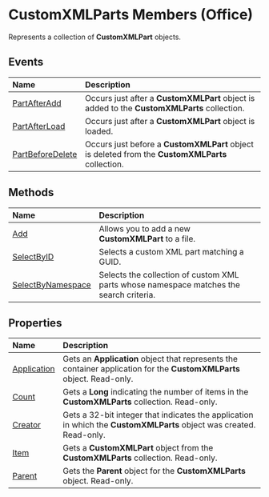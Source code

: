 
# CustomXMLParts Members (Office)
Represents a collection of  **CustomXMLPart** objects.

## Events



|**Name**|**Description**|
|:-----|:-----|
| [PartAfterAdd](c1a263a5-94cb-f563-145b-151a52a31d52.md)|Occurs just after a  **CustomXMLPart** object is added to the **CustomXMLParts** collection.|
| [PartAfterLoad](d59fe837-27b5-300f-133f-ffb01f5f95b9.md)|Occurs just after a  **CustomXMLPart** object is loaded.|
| [PartBeforeDelete](50fa1172-3eac-e091-660e-693a91aaf330.md)|Occurs just before a  **CustomXMLPart** object is deleted from the **CustomXMLParts** collection.|

## Methods



|**Name**|**Description**|
|:-----|:-----|
| [Add](f2c1588b-c11b-49ca-5db6-4fa4c26d10c5.md)|Allows you to add a new  **CustomXMLPart** to a file.|
| [SelectByID](e9c0d3a1-c625-bb86-b4ca-6916d4a8a6b0.md)|Selects a custom XML part matching a GUID. |
| [SelectByNamespace](39dcce9c-4354-0211-c2cf-393917bf6aef.md)|Selects the collection of custom XML parts whose namespace matches the search criteria. |

## Properties



|**Name**|**Description**|
|:-----|:-----|
| [Application](716a8209-ac4f-1cd3-353c-03552ea53035.md)|Gets an  **Application** object that represents the container application for the **CustomXMLParts** object. Read-only.|
| [Count](e5c8962f-3f93-8d2c-c5cf-8b485c1b2664.md)|Gets a  **Long** indicating the number of items in the **CustomXMLParts** collection. Read-only.|
| [Creator](b230333f-1bf4-95d6-71d5-089ce884df98.md)|Gets a 32-bit integer that indicates the application in which the  **CustomXMLParts** object was created. Read-only.|
| [Item](801a4462-ccf9-8aa7-f894-4ed89ae09c62.md)|Gets a  **CustomXMLPart** object from the **CustomXMLParts** collection. Read-only.|
| [Parent](6d158523-0297-b823-687c-5b6f3985616b.md)|Gets the  **Parent** object for the **CustomXMLParts** object. Read-only.|
